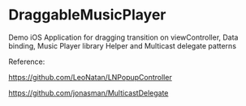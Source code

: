 # DraggableMusicPlayer
Demo iOS Application for dragging transition on viewController, Data binding, Music Player library Helper and Multicast delegate patterns



Reference:

https://github.com/LeoNatan/LNPopupController

https://github.com/jonasman/MulticastDelegate

